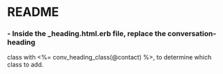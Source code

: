# README

### - Inside the _heading.html.erb file, replace the conversation-heading
class with <%= conv_heading_class(@contact) %>, to determine which class to add.